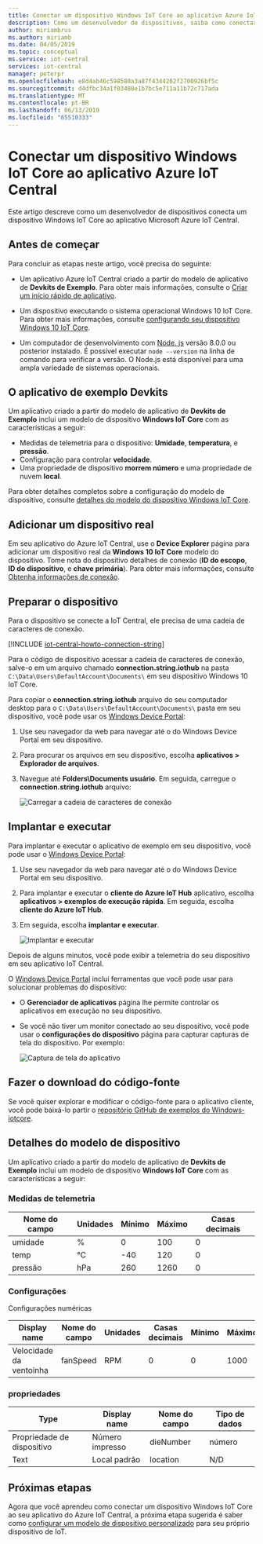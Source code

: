 ```yaml
---
title: Conectar um dispositivo Windows IoT Core ao aplicativo Azure IoT Central | Microsoft Docs
description: Como um desenvolvedor de dispositivos, saiba como conectar um dispositivo MXChip IoT DevKit ao aplicativo Azure IoT Central.
author: miriambrus
ms.author: miriamb
ms.date: 04/05/2019
ms.topic: conceptual
ms.service: iot-central
services: iot-central
manager: peterpr
ms.openlocfilehash: e8d4ab46c598580a3a87f4344202f2700926bf5c
ms.sourcegitcommit: d4dfbc34a1f03488e1b7bc5e711a11b72c717ada
ms.translationtype: MT
ms.contentlocale: pt-BR
ms.lasthandoff: 06/13/2019
ms.locfileid: "65510333"
---
```

# <a name="connect-a-windows-iot-core-device-to-your-azure-iot-central-application"></a>Conectar um dispositivo Windows IoT Core ao aplicativo Azure IoT Central

Este artigo descreve como um desenvolvedor de dispositivos conecta um dispositivo Windows IoT Core ao aplicativo Microsoft Azure IoT Central.

## <a name="before-you-begin"></a>Antes de começar

Para concluir as etapas neste artigo, você precisa do seguinte:

- Um aplicativo Azure IoT Central criado a partir do modelo de aplicativo de **Devkits de Exemplo**. Para obter mais informações, consulte o [Criar um início rápido de aplicativo](quick-deploy-iot-central.md).

- Um dispositivo executando o sistema operacional Windows 10 IoT Core. Para obter mais informações, consulte [configurando seu dispositivo Windows 10 IoT Core](https://docs.microsoft.com/windows/iot-core/tutorials/quickstarter/devicesetup).

- Um computador de desenvolvimento com [Node. js](https://nodejs.org/) versão 8.0.0 ou posterior instalado. É possível executar `node --version` na linha de comando para verificar a versão. O Node.js está disponível para uma ampla variedade de sistemas operacionais.

## <a name="the-sample-devkits-application"></a>O aplicativo de exemplo Devkits

Um aplicativo criado a partir do modelo de aplicativo de **Devkits de Exemplo** inclui um modelo de dispositivo **Windows IoT Core** com as características a seguir:

- Medidas de telemetria para o dispositivo: **Umidade**, **temperatura**, e **pressão**.
- Configuração para controlar **velocidade**.
- Uma propriedade de dispositivo **morrem número** e uma propriedade de nuvem **local**.

Para obter detalhes completos sobre a configuração do modelo de dispositivo, consulte [detalhes do modelo do dispositivo Windows IoT Core](#device-template-details).

## <a name="add-a-real-device"></a>Adicionar um dispositivo real

Em seu aplicativo do Azure IoT Central, use o **Device Explorer** página para adicionar um dispositivo real da **Windows 10 IoT Core** modelo do dispositivo. Tome nota do dispositivo detalhes de conexão (**ID do escopo**, **ID do dispositivo**, e **chave primária**). Para obter mais informações, consulte [Obtenha informações de conexão](howto-generate-connection-string.md#get-connection-information).

## <a name="prepare-the-device"></a>Preparar o dispositivo

Para o dispositivo se conecte a IoT Central, ele precisa de uma cadeia de caracteres de conexão.

[!INCLUDE [iot-central-howto-connection-string](../../includes/iot-central-howto-connection-string.md)]

Para o código de dispositivo acessar a cadeia de caracteres de conexão, salve-o em um arquivo chamado **connection.string.iothub** na pasta `C:\Data\Users\DefaultAccount\Documents\` em seu dispositivo Windows 10 IoT Core.

Para copiar o **connection.string.iothub** arquivo do seu computador desktop para o `C:\Data\Users\DefaultAccount\Documents\` pasta em seu dispositivo, você pode usar os [Windows Device Portal](https://docs.microsoft.com/windows/iot-core/manage-your-device/deviceportal):

1. Use seu navegador da web para navegar até o do Windows Device Portal em seu dispositivo.
1. Para procurar os arquivos em seu dispositivo, escolha **aplicativos > Explorador de arquivos**.
1. Navegue até **Folders\Documents usuário**. Em seguida, carregue o **connection.string.iothub** arquivo:

    ![Carregar a cadeia de caracteres de conexão](media/howto-connect-windowsiotcore/device-portal.png)

## <a name="deploy-and-run"></a>Implantar e executar

Para implantar e executar o aplicativo de exemplo em seu dispositivo, você pode usar o [Windows Device Portal](https://docs.microsoft.com/windows/iot-core/manage-your-device/deviceportal):

1. Use seu navegador da web para navegar até o do Windows Device Portal em seu dispositivo.
1. Para implantar e executar o **cliente do Azure IoT Hub** aplicativo, escolha **aplicativos > exemplos de execução rápida**. Em seguida, escolha **cliente do Azure IoT Hub**.
1. Em seguida, escolha **implantar e executar**.

    ![Implantar e executar](media/howto-connect-windowsiotcore/quick-run.png)

Depois de alguns minutos, você pode exibir a telemetria do seu dispositivo em seu aplicativo IoT Central.

O [Windows Device Portal](https://docs.microsoft.com/windows/iot-core/manage-your-device/deviceportal) inclui ferramentas que você pode usar para solucionar problemas do dispositivo:

- O **Gerenciador de aplicativos** página lhe permite controlar os aplicativos em execução no seu dispositivo.
- Se você não tiver um monitor conectado ao seu dispositivo, você pode usar o **configurações do dispositivo** página para capturar capturas de tela do dispositivo. Por exemplo:

    ![Captura de tela do aplicativo](media/howto-connect-windowsiotcore/iot-hub-foreground-client.png)

## <a name="download-the-source-code"></a>Fazer o download do código-fonte

Se você quiser explorar e modificar o código-fonte para o aplicativo cliente, você pode baixá-lo partir o [repositório GitHub de exemplos do Windows-iotcore](https://github.com/Microsoft/Windows-iotcore-samples/blob/master/Samples/Azure/IoTHubClients).

## <a name="device-template-details"></a>Detalhes do modelo de dispositivo

Um aplicativo criado a partir do modelo de aplicativo de **Devkits de Exemplo** inclui um modelo de dispositivo **Windows IoT Core** com as características a seguir:

### <a name="telemetry-measurements"></a>Medidas de telemetria

| Nome do campo     | Unidades  | Mínimo | Máximo | Casas decimais |
| -------------- | ------ | ------- | ------- | -------------- |
| umidade       | %      | 0       | 100     | 0              |
| temp           | °C     | -40     | 120     | 0              |
| pressão       | hPa    | 260     | 1260    | 0              |

### <a name="settings"></a>Configurações

Configurações numéricas

| Display name | Nome do campo | Unidades | Casas decimais | Mínimo | Máximo | Inicial |
| ------------ | ---------- | ----- | -------------- | ------- | ------- | ------- |
| Velocidade da ventoinha    | fanSpeed   | RPM   | 0              | 0       | 1000    | 0       |

### <a name="properties"></a>propriedades

| Type            | Display name | Nome do campo | Tipo de dados |
| --------------- | ------------ | ---------- | --------- |
| Propriedade de dispositivo | Número impresso   | dieNumber  | número    |
| Text            | Local padrão     | location   | N/D       |

## <a name="next-steps"></a>Próximas etapas

Agora que você aprendeu como conectar um dispositivo Windows IoT Core ao seu aplicativo do Azure IoT Central, a próxima etapa sugerida é saber como [configurar um modelo de dispositivo personalizado](howto-set-up-template.md) para seu próprio dispositivo de IoT.
